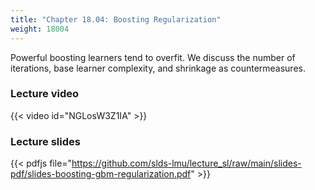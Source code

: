 ```yaml
---
title: "Chapter 18.04: Boosting Regularization"
weight: 18004
---
```

Powerful boosting learners tend to overfit. We discuss the number of iterations, base learner complexity, and shrinkage as countermeasures.

<!--more-->

### Lecture video

{{< video id="NGLosW3Z1IA" >}}

### Lecture slides

{{< pdfjs file="https://github.com/slds-lmu/lecture_sl/raw/main/slides-pdf/slides-boosting-gbm-regularization.pdf" >}}
